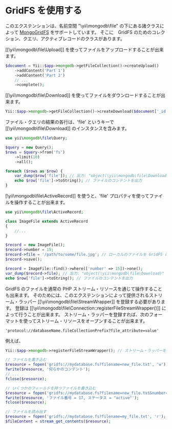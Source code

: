 GridFS を使用する
=================

このエクステンションは、名前空間 "\yii\mongodb\file" の下にある諸クラスによって [MongoGridFS](https://docs.mongodb.com/manual/core/gridfs/) をサポートしています。
そこに　GridFS のためのコレクション、クエリ、アクティブレコードのクラスがあります。

[[\yii\mongodb\file\Upload]] を使ってファイルをアップロードすることが出来ます。

```php
$document = Yii::$app->mongodb->getFileCollection()->createUpload()
    ->addContent('Part 1')
    ->addContent('Part 2')
    // ...
    ->complete();
```

[[\yii\mongodb\file\Download]] を使ってファイルをダウンロードすることが出来ます。

```php
Yii::$app->mongodb->getFileCollection()->createDownload($document['_id'])->toFile('/path/to/file.dat');
```

ファイル・クエリの結果の各行は、'file' というキーで [[\yii\mongodb\file\Download]] のインスタンスを含みます。

```php
use yii\mongodb\file\Query;

$query = new Query();
$rows = $query->from('fs')
    ->limit(10)
    ->all();

foreach ($rows as $row) {
    var_dump($row['file']); // 出力: "object(\yii\mongodb\file\Download)"
    echo $row['file']->toString(); // ファイルのコンテントを出力
}
```

[\yii\mongodb\file\ActiveRecord]] を使うと、'file' プロパティを使ってファイルを操作することが出来ます。

```php
use yii\mongodb\file\ActiveRecord;

class ImageFile extends ActiveRecord
{
    //...
}

$record = new ImageFile();
$record->number = 15;
$record->file = '/path/to/some/file.jpg'; // ローカルのファイルを GridFS にアップロード
$record->save();

$record = ImageFile::find()->where(['number' => 15])->one();
var_dump($record->file); // 出力: "object(\yii\mongodb\file\Download)"
echo $row['file']->toString(); // ファイルのコンテントを出力
```

GridFS のファイルを通常の PHP ストリーム・リソースを通じて操作することも出来ます。
そのためには、このエクステンションによって提供されるストリーム・ラッパー [[\yii\mongodb\file\StreamWrapper]] を登録する必要があります。
登録は [[\yii\mongodb\file\Connection::registerFileStreamWrapper()]] によって行うことが出来ます。
ストリーム・ラッパーを登録すれば、次のフォーマットを使ってストリーム・リソースをオープンすることが出来ます。

```
'protocol://databaseName.fileCollectionPrefix?file_attribute=value'
```

例えば、

```php
Yii::$app->mongodb->registerFileStreamWrapper(); // ストリーム・ラッパーを登録

// ファイルを書き込む
$resource = fopen('gridfs://mydatabase.fs?filename=new_file.txt', 'w');
fwrite($resource, '何らかのコンテント');
// ...
fclose($resource);

// いくつかのフィールドを持つファイルを書き込む
$resource = fopen('gridfs://mydatabase.fs?filename=new_file.txt&number=17&status=active', 'w');
fwrite($resource, 'ファイル番号 = 17, ステータス = "active"');
fclose($resource);

// ファイルを読み出す
$resource = fopen('gridfs://mydatabase.fs?filename=my_file.txt', 'r');
$fileContent = stream_get_contents($resource);
```
